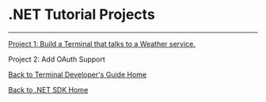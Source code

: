 
# .NET Tutorial Projects



---------

[Project 1: Build a Terminal that talks to a Weather service.](/Docs/ForDevelopers/DevelopmentGuides/TerminalTutorial-Part2.md)

Project 2: Add OAuth Support


[Back to Terminal Developer's Guide Home](/Docs/ForDevelopers/DevelopmentGuides/TerminalDevelopmentGuide.md)

[Back to .NET SDK Home](/Docs/ForDevelopers/SDK/.NET/Home.md)
